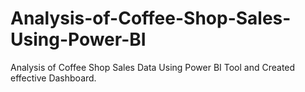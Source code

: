 # Analysis-of-Coffee-Shop-Sales-Using-Power-BI
Analysis of Coffee Shop Sales Data Using Power BI Tool and Created effective Dashboard.

